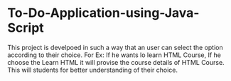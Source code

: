 # To-Do-Application-using-Java-Script

This project is develpoed in such a way that an user can select the option according to their choice. For Ex: If he wants lo learn HTML Course, If he choose the Learn HTML it will provise the course details of HTML Course. This will students for better understanding of their choice.
